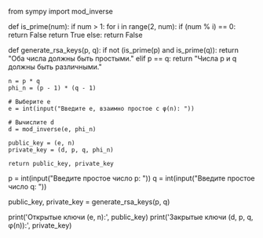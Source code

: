 from sympy import mod_inverse

def is_prime(num):
    if num > 1:
        for i in range(2, num):
            if (num % i) == 0:
                return False
        return True
    else:
        return False

def generate_rsa_keys(p, q):
    if not (is_prime(p) and is_prime(q)):
        return "Оба числа должны быть простыми."
    elif p == q:
        return "Числа p и q должны быть различными."

    n = p * q
    phi_n = (p - 1) * (q - 1)

    # Выберите e
    e = int(input("Введите e, взаимно простое с φ(n): "))
    
    # Вычислите d
    d = mod_inverse(e, phi_n)

    public_key = (e, n)
    private_key = (d, p, q, phi_n)

    return public_key, private_key

p = int(input("Введите простое число p: "))
q = int(input("Введите простое число q: "))

public_key, private_key = generate_rsa_keys(p, q)

print('Открытые ключи (e, n):', public_key)
print('Закрытые ключи (d, p, q, φ(n)):', private_key)

